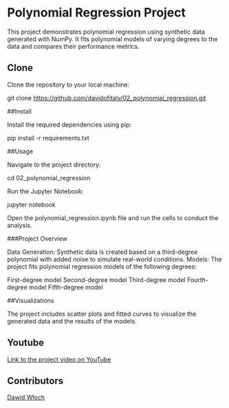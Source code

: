 # Polynomial Regression Project

This project demonstrates polynomial regression using synthetic data generated with NumPy. 
It fits polynomial models of varying degrees to the data and compares their performance metrics.

## Clone

Clone the repository to your local machine:

git clone https://github.com/davidofitaly/02_polynomial_regression.git

##Install

Install the required dependencies using pip:


pip install -r requirements.txt

##Usage

Navigate to the project directory:

cd 02_polynomial_regression

Run the Jupyter Notebook:

jupyter notebook

Open the polynomial_regression.ipynb file and run the cells to conduct the analysis.

###Project Overview

Data Generation: Synthetic data is created based on a third-degree polynomial with added noise to simulate real-world conditions.
Models: The project fits polynomial regression models of the following degrees:

First-degree model
Second-degree model
Third-degree model
Fourth-degree model
Fifth-degree model

##Visualizations

The project includes scatter plots and fitted curves to visualize the generated data and the results of the models.

## Youtube
[Link to the project video on YouTube](https://youtu.be/x1U6PSGOaLo)

## Contributors
[Dawid Włoch](https://github.com/davidofitaly)

